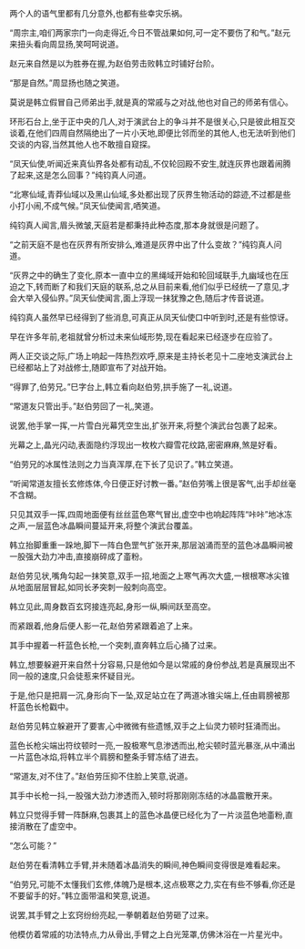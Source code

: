 
两个人的语气里都有几分意外,也都有些幸灾乐祸。

“周宗主,咱们两家宗门一向走得近,今日不管战果如何,可一定不要伤了和气。”赵元来扭头看向周显扬,笑呵呵说道。

赵元来自然是以为胜券在握,为赵伯劳击败韩立时铺好台阶。

“那是自然。”周显扬也随之笑道。

莫说是韩立假冒自己师弟出手,就是真的常戚与之对战,他也对自己的师弟有信心。

环形石台上,坐于正中央的几人,对于演武台上的争斗并不是很关心,只是彼此相互交谈着,在他们四周自然隔绝出了一片小天地,即便比邻而坐的其他人,也无法听到他们交谈的内容,当然其他人也不敢擅自窥探。

“凤天仙使,听闻近来真仙界各处都有动乱,不仅轮回殿不安生,就连灰界也跟着闹腾了起来,这是怎么回事？”纯钧真人问道。

“北寒仙域,青莽仙域以及黑山仙域,多处都出现了灰界生物活动的踪迹,不过都是些小打小闹,不成气候。”凤天仙使闻言,哂笑道。

纯钧真人闻言,眉头微皱,天庭若是都秉持此种态度,那本身就很是问题了。

“之前天庭不是也在灰界有所安排么,难道是灰界中出了什么变故？”纯钧真人问道。

“灰界之中的确生了变化,原本一直中立的黑绳域开始和轮回域联手,九幽域也在压迫之下,转而断了和我们天庭的联系,总之从目前来看,他们似乎已经统一了意见,才会大举入侵仙界。”凤天仙使闻言,面上浮现一抹犹豫之色,随后才传音说道。

纯钧真人虽然早已经得到了些消息,可真正从凤天仙使口中听到时,还是有些惊讶。

早在许多年前,老祖就曾分析过未来仙域形势,现在看起来已经逐步在应验了。

两人正交谈之际,广场上响起一阵热烈欢呼,原来是主持长老见十二座地支演武台上已经都站上了对战修士,随即宣布了对战开始。

“得罪了,伯劳兄。”巳字台上,韩立看向赵伯劳,拱手施了一礼,说道。

“常道友只管出手。”赵伯劳回了一礼,笑道。

说罢,他手掌一挥,一片雪白光幕凭空生出,扩张开来,将整个演武台包裹了起来。

光幕之上,晶光闪动,表面隐约浮现出一枚枚六瓣雪花纹路,密密麻麻,煞是好看。

“伯劳兄的冰属性法则之力当真浑厚,在下长了见识了。”韩立笑道。

“听闻常道友擅长玄修炼体,今日便正好讨教一番。”赵伯劳嘴上很是客气,出手却丝毫不含糊。

只见其双手一挥,四周地面便有丝丝蓝色寒气冒出,虚空中也响起阵阵“咔咔”地冰冻之声,一层蓝色冰晶瞬间蔓延开来,将整个演武台覆盖。

韩立抬脚重重一跺地,脚下一阵白色罡气扩张开来,那层汹涌而至的蓝色冰晶瞬间被一股强大劲力冲击,直接崩碎成了齑粉。

赵伯劳见状,嘴角勾起一抹笑意,双手一招,地面之上寒气再次大盛,一根根寒冰尖锥从地面层层冒起,如同长矛突刺一般刺向高空。

韩立见此,周身数百玄窍接连亮起,身形一纵,瞬间跃至高空。

而紧跟着,他身后便人影一花,赵伯劳紧跟着追了上来。

其手中握着一杆蓝色长枪,一个突刺,直奔韩立后心捅了过来。

韩立,想要躲避开来自然十分容易,只是他如今是以常戚的身份参战,若是真展现出不同一般的速度,只会徒惹来怀疑目光。

于是,他只是把肩一沉,身形向下一坠,双足站立在了两道冰锥尖端上,任由肩膀被那杆蓝色长枪戳中。

赵伯劳见韩立躲避开了要害,心中微微有些遗憾,双手之上仙灵力顿时狂涌而出。

蓝色长枪尖端出符纹顿时一亮,一股极寒气息渗透而出,枪尖顿时蓝光暴涨,从中涌出一片蓝色冰焰,将韩立半个肩膀和整条手臂冻结了进去。

“常道友,对不住了。”赵伯劳压抑不住脸上笑意,说道。

其手中长枪一抖,一股强大劲力渗透而入,顿时将那刚刚冻结的冰晶震散开来。

韩立只觉得手臂一阵酥麻,包裹其上的蓝色冰晶便已经化为了一片淡蓝色地齑粉,直接消散在了虚空中。

“怎么可能？”

赵伯劳在看清韩立手臂,并未随着冰晶消失的瞬间,神色瞬间变得很是难看起来。

“伯劳兄,可能不太懂我们玄修,体魄乃是根本,这点极寒之力,实在有些不够看,你还是不要留手的好。”韩立面带温和笑意,说道。

说罢,其手臂之上玄窍纷纷亮起,一拳朝着赵伯劳砸了过来。

他模仿着常戚的功法特点,力从骨出,手臂之上白光笼罩,仿佛沐浴在一片星光中。